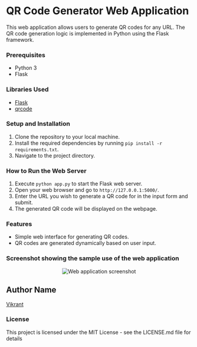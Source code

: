 # QR Code Generator Web Application

This web application allows users to generate QR codes for any URL. The QR code generation logic is implemented in Python using the Flask framework.

### Prerequisites
- Python 3
- Flask

### Libraries Used
- [Flask](https://flask.palletsprojects.com/en/2.0.x/)
- [qrcode](https://github.com/lincolnloop/python-qrcode)

### Setup and Installation
1. Clone the repository to your local machine.
2. Install the required dependencies by running `pip install -r requirements.txt`.
3. Navigate to the project directory.

### How to Run the Web Server
1. Execute `python app.py` to start the Flask web server.
2. Open your web browser and go to `http://127.0.0.1:5000/`.
3. Enter the URL you wish to generate a QR code for in the input form and submit.
4. The generated QR code will be displayed on the webpage.

### Features
- Simple web interface for generating QR codes.
- QR codes are generated dynamically based on user input.

### Screenshot showing the sample use of the web application
<p align="center">
  <img src="screenshot.png" alt="Web application screenshot">
</p>

## Author Name
[Vikrant](https://github.com/vikrant-v28)

### License
This project is licensed under the MIT License - see the LICENSE.md file for details
